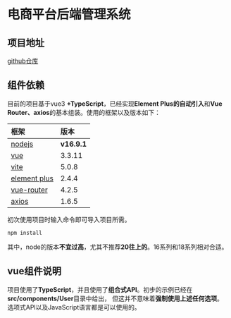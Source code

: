 # 电商平台后端管理系统

## 项目地址

[github仓库](https://github.com/bjfu-qwh/mall-admin)

## 组件依赖

目前的项目基于vue3 **+TypeScript**，已经实现**Element Plus的自动引入**和**Vue Router、axios**的基本组装。使用的框架以及版本如下：

| 框架                                              | 版本          |
|:------------------------------------------------|:------------|
| [nodejs](https://nodejs.org/dist/v16.9.1/)      | **v16.9.1** |
| [vue](https://cn.vuejs.org/)                    | 3.3.11      |
| [vite](https://vitejs.dev/)                     | 5.0.8       |
| [element plus](https://element-plus.org/zh-CN/) | 2.4.4       |
| [vue-router](https://router.vuejs.org/zh/)      | 4.2.5       |
| [axios](https://axios-http.com/)                | 1.6.5       |

初次使用项目时输入命令即可导入项目所需。

```shell
npm install
```

其中，node的版本**不宜过高**，尤其不推荐**20往上的**。16系列和18系列相对合适。

## vue组件说明

项目使用了**TypeScript**，并且使用了**组合式API**。初步的示例已经在**src/components/User**目录中给出，
但这并不意味着**强制使用上述任何选项**。选项式API以及JavaScript语言都是可以使用的。

